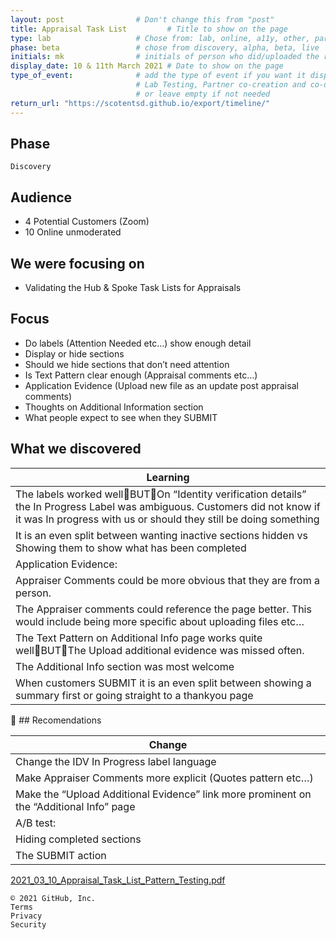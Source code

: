 ```yaml
---
layout: post                # Don't change this from "post"
title: Appraisal Task List         # Title to show on the page
type: lab                   # Chose from: lab, online, a11y, other, partner
phase: beta                 # chose from discovery, alpha, beta, live
initials: mk                # initials of person who did/uploaded the research
display_date: 10 & 11th March 2021 # Date to show on the page      
type_of_event:              # add the type of event if you want it displayed added to the heading when the post if clicked on
                            # Lab Testing, Partner co-creation and co-design, Accessibility, Online research and testing, Events, F2F and testing
                            # or leave empty if not needed
return_url: "https://scotentsd.github.io/export/timeline/"
---
```


## Phase
    Discovery

## Audience
- 4 Potential Customers (Zoom)
- 10 Online unmoderated

## We were focusing on 
- Validating the Hub & Spoke Task Lists for Appraisals


## Focus
- Do labels (Attention Needed etc...) show enough detail
- Display or hide sections
- Should we hide sections that don’t need attention
- Is Text Pattern clear enough (Appraisal comments etc...)
- Application Evidence (Upload new file as an update post appraisal comments)
- Thoughts on Additional Information section
- What people expect to see when they SUBMIT

## What we discovered 

| Learning
| ---
|The labels worked wellBUTOn “Identity verification details” the In Progress Label was ambiguous. Customers did not know if it was In progress with us or should they still be doing something
| It is an even split between wanting inactive sections hidden vs Showing them to show what has been completed
| Application Evidence: 
| Appraiser Comments could be more  obvious that they are from a person. 
| The Appraiser comments could reference the page better. This would include being more specific about uploading files etc…
| The Text Pattern on Additional Info page works quite wellBUTThe Upload additional evidence was missed often. 
| The Additional Info section was most welcome
| When customers SUBMIT it is an even split between showing a summary first or going straight to a thankyou page


🧰 ## Recomendations 

| Change
| ---
| Change the IDV In Progress label language
| Make Appraiser Comments more explicit (Quotes pattern etc…)
| Make the “Upload Additional Evidence” link more prominent on the “Additional Info” page
| A/B test: 
|    Hiding completed sections
|    The SUBMIT action


[2021_03_10_Appraisal_Task_List_Pattern_Testing.pdf](../files/2021_03_10_Appraisal_Task_List_Pattern_Testing.pdf)


<!--more-->

    © 2021 GitHub, Inc.
    Terms
    Privacy
    Security
